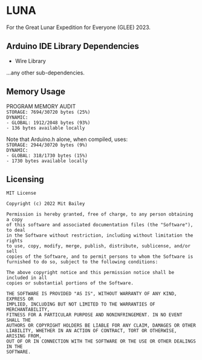 # LUNA
For the Great Lunar Expedition for Everyone (GLEE) 2023.

## Arduino IDE Library Dependencies
- Wire Library

...any other sub-dependencies.

## Memory Usage
PROGRAM MEMORY AUDIT  
`STORAGE: 7694/30720 bytes (25%)`  
`DYNAMIC:`  
`- GLOBAL: 1912/2048 bytes (93%)`  
`- 136 bytes available locally`   
  
Note that Arduino.h alone, when compiled, uses:     
`STORAGE: 2944/30720 bytes (9%)`  
`DYNAMIC:`  
`- GLOBAL: 318/1730 bytes (15%)`  
`- 1730 bytes available locally`  

## Licensing

    MIT License

    Copyright (c) 2022 Mit Bailey

    Permission is hereby granted, free of charge, to any person obtaining a copy
    of this software and associated documentation files (the "Software"), to deal
    in the Software without restriction, including without limitation the rights
    to use, copy, modify, merge, publish, distribute, sublicense, and/or sell
    copies of the Software, and to permit persons to whom the Software is
    furnished to do so, subject to the following conditions:

    The above copyright notice and this permission notice shall be included in all
    copies or substantial portions of the Software.

    THE SOFTWARE IS PROVIDED "AS IS", WITHOUT WARRANTY OF ANY KIND, EXPRESS OR
    IMPLIED, INCLUDING BUT NOT LIMITED TO THE WARRANTIES OF MERCHANTABILITY,
    FITNESS FOR A PARTICULAR PURPOSE AND NONINFRINGEMENT. IN NO EVENT SHALL THE
    AUTHORS OR COPYRIGHT HOLDERS BE LIABLE FOR ANY CLAIM, DAMAGES OR OTHER
    LIABILITY, WHETHER IN AN ACTION OF CONTRACT, TORT OR OTHERWISE, ARISING FROM,
    OUT OF OR IN CONNECTION WITH THE SOFTWARE OR THE USE OR OTHER DEALINGS IN THE
    SOFTWARE.
